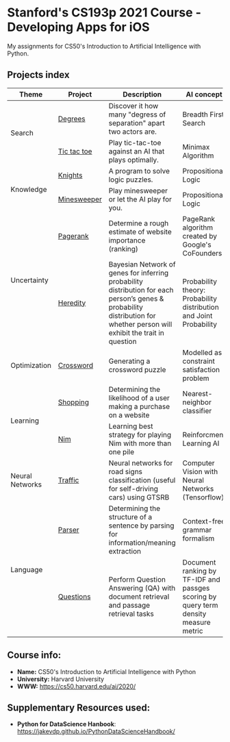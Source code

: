 # Stanford's CS193p 2021 Course - Developing Apps for iOS

My assignments for CS50's Introduction to Artificial Intelligence with Python.

## Projects index

<table>
    <thead>
        <tr>
            <th>Theme</th>
            <th>Project</th>
            <th>Description</th>
            <th>AI concept</th>
            <th>  Demo  </th>
        </tr>
    </thead>
    <tbody>
        <tr>
            <td rowspan=2>Search</td>
            <td><a href="./0-search/0a-degrees">Degrees</a></td>
            <td>Discover it how many "degress of separation" apart two actors are.</td>
            <td>Breadth First Search</td>
            <td>
                <a href="https://www.youtube.com/watch?v=bwd0eSYMlmM&t=28s">Video</a>
                <a href="https://cs50.harvard.edu/ai/2020/projects/0/degrees/">Theory</a>
            </td>
        </tr>
        <tr>
            <td><a href="./0-search/0b-tictactoe">Tic tac toe</a></td>
            <td>Play tic-tac-toe against an AI that plays optimally.</td>
            <td>Minimax Algorithm</td>
            <td>
                <a href="https://www.youtube.com/watch?v=ukjCBsOTEFI">Video</a>
                <a href="https://cs50.harvard.edu/ai/2020/projects/0/tictactoe/">Theory</a>
            </td>
        </tr>
        <tr>
            <td rowspan=2>Knowledge</td>
            <td><a href="./1-knowledge/1a-knights">Knights</a></td>
            <td>A program to solve logic puzzles.</td>
            <td>Propositional Logic</td>
            <td>
                <a href="https://www.youtube.com/watch?v=h_FmpQOj81M">Video</a>
                <a href="https://cs50.harvard.edu/ai/2020/projects/1/knights/">Theory</a>
            </td>
        </tr>
        <tr>
            <td><a href="./1-knowledge/1b-minesweeper">Minesweeper</a></td>
            <td>Play minesweeper or let the AI play for you.</td>
            <td>Propositional Logic</td>
            <td>
                <a href="https://www.youtube.com/watch?v=Uz8VEFvfnOU">Video</a>
                <a href="https://cs50.harvard.edu/ai/2020/projects/1/minesweeper/">Theory</a>
            </td>
        </tr>
        <tr>
            <td rowspan=2>Uncertainty</td>
            <td><a href="./2-uncertainty/2a-pagerank">Pagerank</a></td>
            <td>Determine a rough estimate of website importance (ranking)</td>
            <td>PageRank algorithm created by Google's CoFounders</td>
            <td>
                <a href="https://cs50.harvard.edu/ai/2020/projects/2/pagerank/">Theory</a>
            </td>
        </tr>
        <tr>
            <td><a href="./2-uncertainty/2b-heredity">Heredity</a></td>
            <td>Bayesian Network of genes for inferring probability distribution for each person’s genes & probability distribution for whether person will exhibit the trait in question</td>
            <td>Probability theory: Probability distribution and Joint Probability</td>
            <td><a href="https://cs50.harvard.edu/ai/2020/projects/2/heredity/">Theory</a></td>
        </tr>
        <tr>
            <td rowspan=1>Optimization</td>
            <td><a href="./3-optimization/3a-crossword">Crossword</a></td>
            <td>Generating a crossword puzzle</td>
            <td>Modelled as constraint satisfaction problem</td>
            <td><a href="https://cs50.harvard.edu/ai/2020/projects/3/crossword/">Theory</a></td>
        </tr>
        <tr>
            <td rowspan=2>Learning</td>
            <td><a href="./4-learning/4a-shopping">Shopping</a></td>
            <td>Determining the likelihood of a user making a purchase on a website</td>
            <td>Nearest-neighbor classifier</td>
            <td><a href="https://cs50.harvard.edu/ai/2020/projects/4/shopping/">Theory</a></td>
        </tr>
        <tr>
            <td><a href="./4-learning/4b-nim">Nim</a></td>
            <td>Learning best strategy for playing Nim with more than one pile</td>
            <td>Reinforcment Learning AI</td>
            <td><a href="https://cs50.harvard.edu/ai/2020/projects/4/nim/">Theory</a></td>
        </tr>
        <tr>
            <td rowspan=1>Neural Networks</td>
            <td><a href="./5-neural_networks/5a-traffic">Traffic</a></td>
            <td>Neural networks for road signs classification (useful for self-driving cars) using GTSRB</td>
            <td>Computer Vision with Neural Networks (Tensorflow)</td>
            <td><a href="https://cs50.harvard.edu/ai/2020/projects/5/traffic/">Theory</a></td>
        </tr>
        <tr>
            <td rowspan=2>Language</td>
            <td><a href="./6-language/6a-parser">Parser</a></td>
            <td>Determining the structure of a sentence by parsing for information/meaning extraction</td>
            <td>Context-free grammar formalism</td>
            <td><a href="https://cs50.harvard.edu/ai/2020/projects/6/parser/">Theory</a></td>
        </tr>
        <tr>
            <td><a href="./6-language/6b-questions">Questions</a></td>
            <td>Perform Question Answering (QA) with document retrieval and passage retrieval tasks</td>
            <td>Document ranking by TF-IDF and passges scoring by query term density measure metric</td>
            <td><a href="https://cs50.harvard.edu/ai/2020/projects/6/questions/">Theory</a></td>
        </tr>
    </tbody>

</table>

## Course info:
* __Name:__ CS50's Introduction to Artificial Intelligence with Python
* __University:__ Harvard University
* __WWW:__ https://cs50.harvard.edu/ai/2020/

## Supplementary Resources used:
* __Python for DataScience Hanbook__: https://jakevdp.github.io/PythonDataScienceHandbook/
